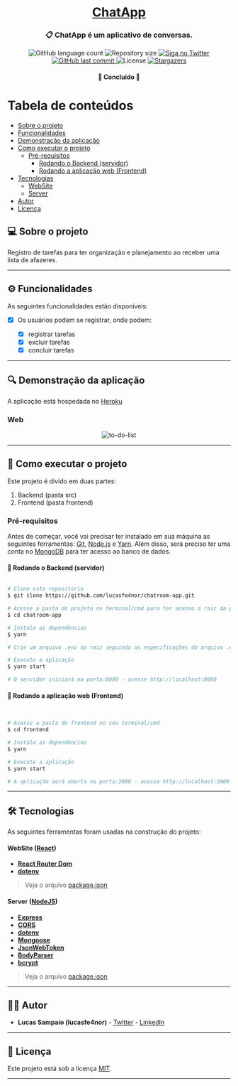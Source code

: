 <h1 align="center">
     <a href="https://chat-pern.herokuapp.com" alt="link-chatapp"> ChatApp </a>
</h1>

<h3 align="center">
    📋 ChatApp é um aplicativo de conversas.
</h3>

<p align="center">
  <img alt="GitHub language count" src="https://img.shields.io/github/languages/count/lucasfe4nor/chatroom-app?color=%2304D361">

  <img alt="Repository size" src="https://img.shields.io/github/repo-size/lucasfe4nor/chatroom-app">

  <a href="https://www.twitter.com/lucasfe4nor/">
    <img alt="Siga no Twitter" src="https://img.shields.io/twitter/url?url=https%3A%2F%2Fgithub.com%2Flucasfe4nor%2Fchatroom-app">
  </a>
  
  <a href="https://github.com/lucasfe4nor/chatroom-app/commits/master">
    <img alt="GitHub last commit" src="https://img.shields.io/github/last-commit/lucasfe4nor/chatroom-app">
  </a>
    
   <img alt="License" src="https://img.shields.io/badge/license-MIT-brightgreen">
   <a href="https://github.com/lucasfe4nor/chatroom-app/stargazers">
    <img alt="Stargazers" src="https://img.shields.io/github/stars/lucasfe4nor/chatroom-app?style=social">
  </a>

</p>

<h4 align="center">
	🚧 Concluído 🚧
</h4>

# Tabela de conteúdos

<!--ts-->

- [Sobre o projeto](#-sobre-o-projeto)
- [Funcionalidades](#-user-content-funcionalidades)
- [Demonstração da aplicação](#-demonstração-da-aplicação)
- [Como executar o projeto](#-como-executar-o-projeto)
  - [Pré-requisitos](#pré-requisitos)
    - [Rodando o Backend (servidor)](#user-content--rodando-o-backend-servidor)
    - [Rodando a aplicação web (Frontend)](#user-content--rodando-a-aplicação-web-frontend)
- [Tecnologias](#-tecnologias)
  - [WebSite](#user-content-website--react)
  - [Server](#user-content-server--nodejs)
- [Autor](#-autor)
- [Licença](#user-content--licença)

<!--te-->

## 💻 Sobre o projeto

Registro de tarefas para ter organização e planejamento ao receber uma lista de afazeres.

---

## ⚙️ Funcionalidades

As seguintes funcionalidades estão disponíveis:

- [x] Os usuários podem se registrar, onde podem:

  - [x] registrar tarefas
  - [x] excluir tarefas
  - [x] concluir tarefas

---

## 🔍 Demonstração da aplicação

A aplicação está hospedada no [Heroku](https://to-do-lisst.herokuapp.com/)

### Web

<p align="center" style="display: flex; align-items: flex-start; justify-content: center;">
  <img alt="to-do-list" title="to-do-list" src="./github/assets/to-do-list.gif" >
</p>

---

## 🚀 Como executar o projeto

Este projeto é divido em duas partes:

1. Backend (pasta src)
2. Frontend (pasta frontend)

### Pré-requisitos

Antes de começar, você vai precisar ter instalado em sua máquina as seguintes ferramentas:
[Git](https://git-scm.com), [Node.js](https://nodejs.org/en/) e [Yarn](https://yarnpkg.com/). Além disso,
será preciso ter uma conta no [MongoDB](https://www.mongodb.com/) para ter acesso ao banco de dados.

#### 🎲 Rodando o Backend (servidor)

```bash

# Clone este repositório
$ git clone https://github.com/lucasfe4nor/chatroom-app.git

# Acesse a pasta do projeto no terminal/cmd para ter acesso a raiz da pasta
$ cd chatroom-app

# Instale as dependências
$ yarn

# Crie um arquivo .env na raiz seguindo as especificações do arquivo .env.sample

# Execute a aplicação
$ yarn start

# O servidor iniciará na porta:8080 - acesse http://localhost:8080

```

#### 🧭 Rodando a aplicação web (Frontend)

```bash


# Acesse a pasta do frontend no seu terminal/cmd
$ cd frontend

# Instale as dependências
$ yarn

# Execute a aplicação
$ yarn start

# A aplicação será aberta na porta:3000 - acesse http://localhost:3000

```

---

## 🛠 Tecnologias

As seguintes ferramentas foram usadas na construção do projeto:

#### WebSite ([React](https://reactjs.org/))

- **[React Router Dom](https://github.com/ReactTraining/react-router/tree/master/packages/react-router-dom)**
- **[dotenv](https://github.com/motdotla/dotenv#readme)**

> Veja o arquivo [package.json](https://github.com/lucasfe4nor/chatroom-app/blob/master/frontend/package.json)

#### Server ([NodeJS](https://nodejs.org/en/))

- **[Express](https://expressjs.com/)**
- **[CORS](https://expressjs.com/en/resources/middleware/cors.html)**
- **[dotenv](https://github.com/motdotla/dotenv#readme)**
- **[Mongoose](https://mongoosejs.com/)**
- **[JsonWebToken](https://www.npmjs.com/package/jsonwebtoken)**
- **[BodyParser](https://www.npmjs.com/package/body-parser)**
- **[bcrypt](https://www.npmjs.com/package/bcrypt)**

> Veja o arquivo [package.json](https://github.com/lucasfe4nor/chatroom-app/blob/master/package.json)

---

## 👨‍💻 Autor

- **Lucas Sampaio (lucasfe4nor)** - [Twitter](https://twitter.com/lucasfe4nor) - [LinkedIn](https://www.linkedin.com/in/lucasgbsampaio/)

---

## 📝 Licença

Este projeto está sob a licença [MIT](./LICENSE).

---
